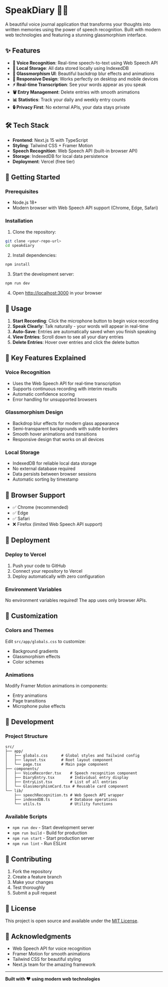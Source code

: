 # SpeakDiary 🎤✨

A beautiful voice journal application that transforms your thoughts into written memories using the power of speech recognition. Built with modern web technologies and featuring a stunning glassmorphism interface.

## ✨ Features

- **🎤 Voice Recognition**: Real-time speech-to-text using Web Speech API
- **💾 Local Storage**: All data stored locally using IndexedDB
- **🎨 Glassmorphism UI**: Beautiful backdrop blur effects and animations
- **📱 Responsive Design**: Works perfectly on desktop and mobile devices
- **⚡ Real-time Transcription**: See your words appear as you speak
- **🗑️ Entry Management**: Delete entries with smooth animations
- **📊 Statistics**: Track your daily and weekly entry counts
- **🔒 Privacy First**: No external APIs, your data stays private

## 🛠️ Tech Stack

- **Frontend**: Next.js 15 with TypeScript
- **Styling**: Tailwind CSS + Framer Motion
- **Speech Recognition**: Web Speech API (built-in browser API)
- **Storage**: IndexedDB for local data persistence
- **Deployment**: Vercel (free tier)

## 🚀 Getting Started

### Prerequisites

- Node.js 18+ 
- Modern browser with Web Speech API support (Chrome, Edge, Safari)

### Installation

1. Clone the repository:
```bash
git clone <your-repo-url>
cd speakdiary
```

2. Install dependencies:
```bash
npm install
```

3. Start the development server:
```bash
npm run dev
```

4. Open [http://localhost:3000](http://localhost:3000) in your browser

## 🎯 Usage

1. **Start Recording**: Click the microphone button to begin voice recording
2. **Speak Clearly**: Talk naturally - your words will appear in real-time
3. **Auto-Save**: Entries are automatically saved when you finish speaking
4. **View Entries**: Scroll down to see all your diary entries
5. **Delete Entries**: Hover over entries and click the delete button

## 🌟 Key Features Explained

### Voice Recognition
- Uses the Web Speech API for real-time transcription
- Supports continuous recording with interim results
- Automatic confidence scoring
- Error handling for unsupported browsers

### Glassmorphism Design
- Backdrop blur effects for modern glass appearance
- Semi-transparent backgrounds with subtle borders
- Smooth hover animations and transitions
- Responsive design that works on all devices

### Local Storage
- IndexedDB for reliable local data storage
- No external database required
- Data persists between browser sessions
- Automatic sorting by timestamp

## 📱 Browser Support

- ✅ Chrome (recommended)
- ✅ Edge
- ✅ Safari
- ❌ Firefox (limited Web Speech API support)

## 🚀 Deployment

### Deploy to Vercel

1. Push your code to GitHub
2. Connect your repository to Vercel
3. Deploy automatically with zero configuration

### Environment Variables

No environment variables required! The app uses only browser APIs.

## 🎨 Customization

### Colors and Themes
Edit `src/app/globals.css` to customize:
- Background gradients
- Glassmorphism effects
- Color schemes

### Animations
Modify Framer Motion animations in components:
- Entry animations
- Page transitions
- Microphone pulse effects

## 🔧 Development

### Project Structure
```
src/
├── app/
│   ├── globals.css      # Global styles and Tailwind config
│   ├── layout.tsx       # Root layout component
│   └── page.tsx         # Main page component
├── components/
│   ├── VoiceRecorder.tsx    # Speech recognition component
│   ├── DiaryEntry.tsx       # Individual entry display
│   ├── EntryList.tsx        # List of all entries
│   └── GlassmorphismCard.tsx # Reusable card component
└── lib/
    ├── speechRecognition.ts # Web Speech API wrapper
    ├── indexedDB.ts         # Database operations
    └── utils.ts             # Utility functions
```

### Available Scripts

- `npm run dev` - Start development server
- `npm run build` - Build for production
- `npm run start` - Start production server
- `npm run lint` - Run ESLint

## 🤝 Contributing

1. Fork the repository
2. Create a feature branch
3. Make your changes
4. Test thoroughly
5. Submit a pull request

## 📄 License

This project is open source and available under the [MIT License](LICENSE).

## 🙏 Acknowledgments

- Web Speech API for voice recognition
- Framer Motion for smooth animations
- Tailwind CSS for beautiful styling
- Next.js team for the amazing framework

---

**Built with ❤️ using modern web technologies** 